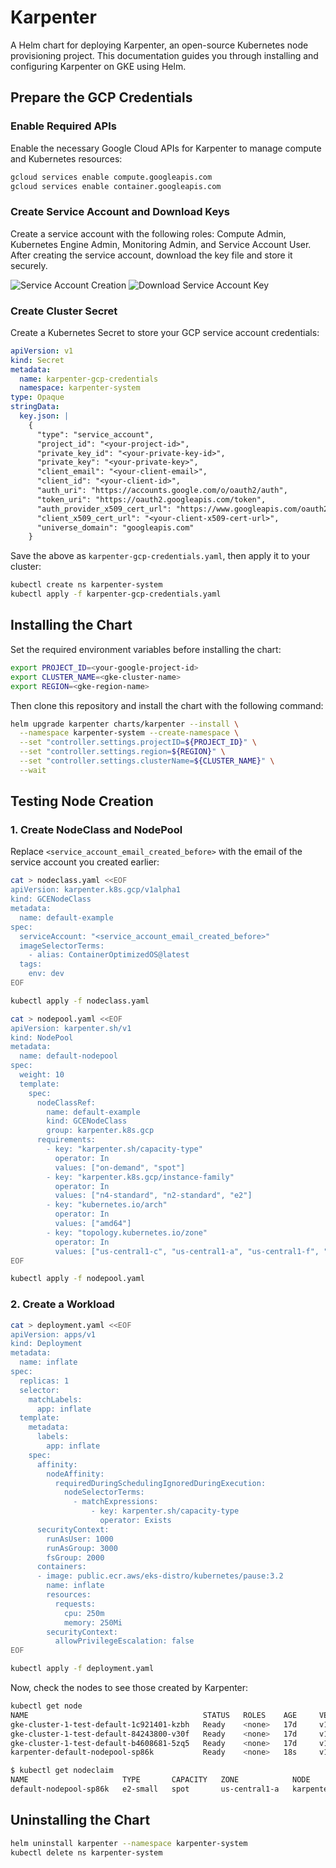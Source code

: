 # Karpenter

A Helm chart for deploying Karpenter, an open-source Kubernetes node provisioning project.
This documentation guides you through installing and configuring Karpenter on GKE using Helm.

## Prepare the GCP Credentials

### Enable Required APIs

Enable the necessary Google Cloud APIs for Karpenter to manage compute and Kubernetes resources:

```sh
gcloud services enable compute.googleapis.com
gcloud services enable container.googleapis.com
```

### Create Service Account and Download Keys

Create a service account with the following roles: Compute Admin, Kubernetes Engine Admin, Monitoring Admin, and Service Account User. After creating the service account, download the key file and store it securely.

![Service Account Creation](../docs/images/serviceaccount.png)
![Download Service Account Key](../docs/images/keys.png)

### Create Cluster Secret

Create a Kubernetes Secret to store your GCP service account credentials:

```yaml
apiVersion: v1
kind: Secret
metadata:
  name: karpenter-gcp-credentials
  namespace: karpenter-system
type: Opaque
stringData:
  key.json: |
    {
      "type": "service_account",
      "project_id": "<your-project-id>",
      "private_key_id": "<your-private-key-id>",
      "private_key": "<your-private-key>",
      "client_email": "<your-client-email>",
      "client_id": "<your-client-id>",
      "auth_uri": "https://accounts.google.com/o/oauth2/auth",
      "token_uri": "https://oauth2.googleapis.com/token",
      "auth_provider_x509_cert_url": "https://www.googleapis.com/oauth2/v1/certs",
      "client_x509_cert_url": "<your-client-x509-cert-url>",
      "universe_domain": "googleapis.com"
    }
```

Save the above as `karpenter-gcp-credentials.yaml`, then apply it to your cluster:

```sh
kubectl create ns karpenter-system
kubectl apply -f karpenter-gcp-credentials.yaml
```

## Installing the Chart

Set the required environment variables before installing the chart:

```sh
export PROJECT_ID=<your-google-project-id>
export CLUSTER_NAME=<gke-cluster-name>
export REGION=<gke-region-name>
```

Then clone this repository and install the chart with the following command:

```sh
helm upgrade karpenter charts/karpenter --install \
  --namespace karpenter-system --create-namespace \
  --set "controller.settings.projectID=${PROJECT_ID}" \
  --set "controller.settings.region=${REGION}" \
  --set "controller.settings.clusterName=${CLUSTER_NAME}" \
  --wait
```

## Testing Node Creation

### 1. Create NodeClass and NodePool

Replace `<service_account_email_created_before>` with the email of the service account you created earlier:

```sh
cat > nodeclass.yaml <<EOF
apiVersion: karpenter.k8s.gcp/v1alpha1
kind: GCENodeClass
metadata:
  name: default-example
spec:
  serviceAccount: "<service_account_email_created_before>"
  imageSelectorTerms:
    - alias: ContainerOptimizedOS@latest
  tags:
    env: dev
EOF

kubectl apply -f nodeclass.yaml

cat > nodepool.yaml <<EOF
apiVersion: karpenter.sh/v1
kind: NodePool
metadata:
  name: default-nodepool
spec:
  weight: 10
  template:
    spec:
      nodeClassRef:
        name: default-example
        kind: GCENodeClass
        group: karpenter.k8s.gcp
      requirements:
        - key: "karpenter.sh/capacity-type"
          operator: In
          values: ["on-demand", "spot"]
        - key: "karpenter.k8s.gcp/instance-family"
          operator: In
          values: ["n4-standard", "n2-standard", "e2"]
        - key: "kubernetes.io/arch"
          operator: In
          values: ["amd64"]
        - key: "topology.kubernetes.io/zone"
          operator: In
          values: ["us-central1-c", "us-central1-a", "us-central1-f", "us-central1-b"]
EOF

kubectl apply -f nodepool.yaml
```

### 2. Create a Workload

```sh
cat > deployment.yaml <<EOF
apiVersion: apps/v1
kind: Deployment
metadata:
  name: inflate
spec:
  replicas: 1
  selector:
    matchLabels:
      app: inflate
  template:
    metadata:
      labels:
        app: inflate
    spec:
      affinity:
        nodeAffinity:
          requiredDuringSchedulingIgnoredDuringExecution:
            nodeSelectorTerms:
              - matchExpressions:
                  - key: karpenter.sh/capacity-type
                    operator: Exists
      securityContext:
        runAsUser: 1000
        runAsGroup: 3000
        fsGroup: 2000
      containers:
      - image: public.ecr.aws/eks-distro/kubernetes/pause:3.2
        name: inflate
        resources:
          requests:
            cpu: 250m
            memory: 250Mi
        securityContext:
          allowPrivilegeEscalation: false
EOF

kubectl apply -f deployment.yaml
```

Now, check the nodes to see those created by Karpenter:

```sh
kubectl get node
NAME                                       STATUS   ROLES    AGE     VERSION
gke-cluster-1-test-default-1c921401-kzbh   Ready    <none>   17d     v1.32.4-gke.1415000
gke-cluster-1-test-default-84243800-v30f   Ready    <none>   17d     v1.32.4-gke.1415000
gke-cluster-1-test-default-b4608681-5zq5   Ready    <none>   17d     v1.32.4-gke.1415000
karpenter-default-nodepool-sp86k           Ready    <none>   18s     v1.32.4-gke.1415000

$ kubectl get nodeclaim
NAME                     TYPE       CAPACITY   ZONE            NODE                               READY   AGE
default-nodepool-sp86k   e2-small   spot       us-central1-a   karpenter-default-nodepool-sp86k   True    46s
```

## Uninstalling the Chart

```sh
helm uninstall karpenter --namespace karpenter-system
kubectl delete ns karpenter-system
```
